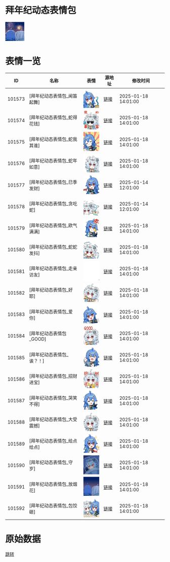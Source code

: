 # 拜年纪动态表情包

<img src="./cover.png" height="60" alt="cover" />

# 表情一览

|ID|名称|表情|源地址|修改时间|
|----|----|----|----|----|
|101573|[拜年纪动态表情包_闻笛起舞]|<img src="./pic/101573_%5B拜年纪动态表情包_闻笛起舞%5D.gif" height="60" alt="闻笛起舞"/>|[链接](https://i0.hdslb.com/bfs/garb/b7c0acc3ae38af7116429008458103df2c948b08.gif)|2025-01-18 14:01:00|
|101574|[拜年纪动态表情包_蛇得花钱]|<img src="./pic/101574_%5B拜年纪动态表情包_蛇得花钱%5D.gif" height="60" alt="蛇得花钱"/>|[链接](https://i0.hdslb.com/bfs/garb/09eec97240c93f70ad3bb6331321aac97a58a532.gif)|2025-01-18 14:01:00|
|101575|[拜年纪动态表情包_蛇我其谁]|<img src="./pic/101575_%5B拜年纪动态表情包_蛇我其谁%5D.gif" height="60" alt="蛇我其谁"/>|[链接](https://i0.hdslb.com/bfs/garb/afa9f44083fc03da742ff74463c8c0be4675ba1e.gif)|2025-01-18 14:01:00|
|101576|[拜年纪动态表情包_蛇年如意]|<img src="./pic/101576_%5B拜年纪动态表情包_蛇年如意%5D.gif" height="60" alt="蛇年如意"/>|[链接](https://i0.hdslb.com/bfs/garb/2f779b25407ce052bd5185464281c28f6e4428fd.gif)|2025-01-18 14:01:00|
|101577|[拜年纪动态表情包_巳季发财]|<img src="./pic/101577_%5B拜年纪动态表情包_巳季发财%5D.gif" height="60" alt="巳季发财"/>|[链接](https://i0.hdslb.com/bfs/garb/e17242b5ee54c9484df41812c664d3a57e2d9f34.gif)|2025-01-14 12:01:00|
|101578|[拜年纪动态表情包_贪吃蛇]|<img src="./pic/101578_%5B拜年纪动态表情包_贪吃蛇%5D.gif" height="60" alt="贪吃蛇"/>|[链接](https://i0.hdslb.com/bfs/garb/bd3983cb94d1af391510cfd20957fea6c1ae823c.gif)|2025-01-14 12:01:00|
|101579|[拜年纪动态表情包_欧气满满]|<img src="./pic/101579_%5B拜年纪动态表情包_欧气满满%5D.gif" height="60" alt="欧气满满"/>|[链接](https://i0.hdslb.com/bfs/garb/c8c64c7bc1f06a63c84de6285ed8d4307a5c4207.gif)|2025-01-18 14:01:00|
|101580|[拜年纪动态表情包_蛇蛇发抖]|<img src="./pic/101580_%5B拜年纪动态表情包_蛇蛇发抖%5D.gif" height="60" alt="蛇蛇发抖"/>|[链接](https://i0.hdslb.com/bfs/garb/f8e87e2457520b25aac96db35210a7db52c323d9.gif)|2025-01-18 14:01:00|
|101581|[拜年纪动态表情包_走亲访友]|<img src="./pic/101581_%5B拜年纪动态表情包_走亲访友%5D.gif" height="60" alt="走亲访友"/>|[链接](https://i0.hdslb.com/bfs/garb/b044e654b9f752bcae94d5da579a195bf6b46509.gif)|2025-01-18 14:01:00|
|101582|[拜年纪动态表情包_好耶]|<img src="./pic/101582_%5B拜年纪动态表情包_好耶%5D.gif" height="60" alt="好耶"/>|[链接](https://i0.hdslb.com/bfs/garb/a5187239ed539b60f93e2b95bd6b7e1a4c2e654f.gif)|2025-01-18 14:01:00|
|101583|[拜年纪动态表情包_爱你]|<img src="./pic/101583_%5B拜年纪动态表情包_爱你%5D.gif" height="60" alt="爱你"/>|[链接](https://i0.hdslb.com/bfs/garb/6fa7aaf256cdf3a73857f9dca9a25dbe5ea6d71e.gif)|2025-01-18 14:01:00|
|101584|[拜年纪动态表情包_GOOD]|<img src="./pic/101584_%5B拜年纪动态表情包_GOOD%5D.gif" height="60" alt="GOOD"/>|[链接](https://i0.hdslb.com/bfs/garb/aa1483e9d093593855487d93a80771324866ca5a.gif)|2025-01-18 14:01:00|
|101585|[拜年纪动态表情包_诶？！]|<img src="./pic/101585_%5B拜年纪动态表情包_诶？！%5D.gif" height="60" alt="诶？！"/>|[链接](https://i0.hdslb.com/bfs/garb/32bdac2882b9b88a75815e2452024a88334d3ee9.gif)|2025-01-18 14:01:00|
|101586|[拜年纪动态表情包_招财进宝]|<img src="./pic/101586_%5B拜年纪动态表情包_招财进宝%5D.gif" height="60" alt="招财进宝"/>|[链接](https://i0.hdslb.com/bfs/garb/3913eaa25f18b75a85eb804cf31570d28d9bf999.gif)|2025-01-18 14:01:00|
|101587|[拜年纪动态表情包_哭笑不得]|<img src="./pic/101587_%5B拜年纪动态表情包_哭笑不得%5D.gif" height="60" alt="哭笑不得"/>|[链接](https://i0.hdslb.com/bfs/garb/c20e6bdf48feab4984f59354ad13ebca81e6703b.gif)|2025-01-18 14:01:00|
|101588|[拜年纪动态表情包_大受震撼]|<img src="./pic/101588_%5B拜年纪动态表情包_大受震撼%5D.gif" height="60" alt="大受震撼"/>|[链接](https://i0.hdslb.com/bfs/garb/8bd1d1f19a2ead7ed9910f55d553050581c057fc.gif)|2025-01-18 14:01:00|
|101589|[拜年纪动态表情包_给点给点]|<img src="./pic/101589_%5B拜年纪动态表情包_给点给点%5D.gif" height="60" alt="给点给点"/>|[链接](https://i0.hdslb.com/bfs/garb/1e0007076443cccda963e7f9453d2b97d26344e5.gif)|2025-01-18 14:01:00|
|101590|[拜年纪动态表情包_守岁]|<img src="./pic/101590_%5B拜年纪动态表情包_守岁%5D.gif" height="60" alt="守岁"/>|[链接](https://i0.hdslb.com/bfs/garb/59563d66ff9911f00dd8fdccc3c2a01b572aed94.gif)|2025-01-18 14:01:00|
|101591|[拜年纪动态表情包_放烟花]|<img src="./pic/101591_%5B拜年纪动态表情包_放烟花%5D.gif" height="60" alt="放烟花"/>|[链接](https://i0.hdslb.com/bfs/garb/a231afdcb03d6b45b25fcb11de850215a7dd94ab.gif)|2025-01-18 14:01:00|
|101592|[拜年纪动态表情包_包饺砸]|<img src="./pic/101592_%5B拜年纪动态表情包_包饺砸%5D.gif" height="60" alt="包饺砸"/>|[链接](https://i0.hdslb.com/bfs/garb/67496bbfbb7eabec972284d3df06bcb7c0204121.gif)|2025-01-18 14:01:00|

# 原始数据

[跳转](./raw.json)

